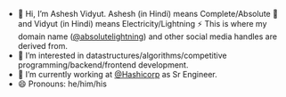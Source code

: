 - 👋 Hi, I’m Ashesh Vidyut. Ashesh (in Hindi) means Complete/Absolute 💯 and Vidyut (in Hindi) means Electricity/Lightning ⚡ 
    This is where my domain name ([@absolutelightning](https://absolutelightning.me/)) and other social media handles are derived from.
- 👀 I’m interested in datastructures/algorithms/competitive programming/backend/frontend development.
- 🌱 I’m currently working at [@Hashicorp](https://github.com/hashicorp/) as Sr Engineer.
- 😄 Pronouns: he/him/his
